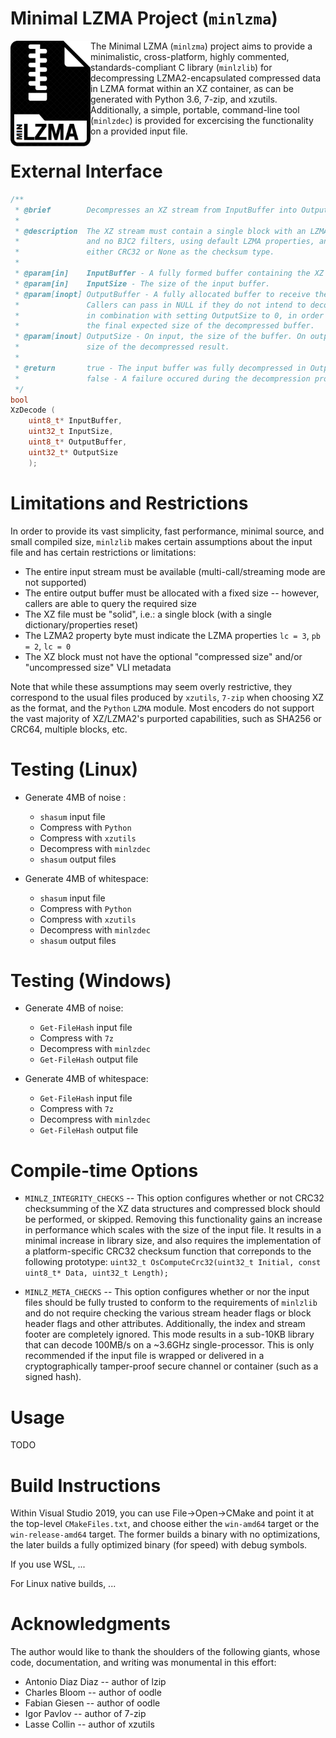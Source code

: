 # Minimal LZMA Project (`minlzma`)
[<img align="left" src="minlzma.png" width="128"/>](minlzma.png)
The Minimal LZMA (`minlzma`) project aims to provide a minimalistic, cross-platform, highly commented, standards-compliant C library (`minlzlib`) for decompressing LZMA2-encapsulated compressed data in LZMA format within an XZ container, as can be generated with Python 3.6, 7-zip, and xzutils. Additionally, a simple, portable, command-line tool (`minlzdec`) is provided for excercising the functionality on a provided input file.

# External Interface

~~~ c
/**
 * @brief        Decompresses an XZ stream from InputBuffer into OutputBuffer.
 *
 * @description  The XZ stream must contain a single block with an LZMA2 filter
 *               and no BJC2 filters, using default LZMA properties, and using
 *               either CRC32 or None as the checksum type.
 *
 * @param[in]    InputBuffer - A fully formed buffer containing the XZ stream.
 * @param[in]    InputSize - The size of the input buffer.
 * @param[inopt] OutputBuffer - A fully allocated buffer to receive the output.
 *               Callers can pass in NULL if they do not intend to decompress,
 *               in combination with setting OutputSize to 0, in order to query
 *               the final expected size of the decompressed buffer.
 * @param[inout] OutputSize - On input, the size of the buffer. On output, the
 *               size of the decompressed result.
 *
 * @return       true - The input buffer was fully decompressed in OutputBuffer
 *               false - A failure occured during the decompression process.
 */
bool
XzDecode (
    uint8_t* InputBuffer,
    uint32_t InputSize,
    uint8_t* OutputBuffer,
    uint32_t* OutputSize
    );
~~~

# Limitations and Restrictions
In order to provide its vast simplicity, fast performance, minimal source, and small compiled size, `minlzlib` makes certain assumptions about the input file and has certain restrictions or limitations:

* The entire input stream must be available (multi-call/streaming mode are not supported)
* The entire output buffer must be allocated with a fixed size -- however, callers are able to query the required size
* The XZ file must be "solid", i.e.: a single block (with a single dictionary/properties reset)
* The LZMA2 property byte must indicate the LZMA properties `lc = 3`, `pb = 2`, `lc = 0`
* The XZ block must not have the optional "compressed size" and/or "uncompressed size" VLI metadata

Note that while these assumptions may seem overly restrictive, they correspond to the usual files produced by `xzutils`, `7-zip` when choosing XZ as the format, and the `Python` `LZMA` module. Most encoders do not support the vast majority of XZ/LZMA2's purported capabilities, such as SHA256 or CRC64, multiple blocks, etc.

# Testing (Linux)

* Generate 4MB of noise :
  - `shasum` input file
  - Compress with `Python`
  - Compress with `xzutils`
  - Decompress with `minlzdec`
  - `shasum` output files
  
* Generate 4MB of whitespace:
  - `shasum` input file
  - Compress with `Python`
  - Compress with `xzutils`
  - Decompress with `minlzdec`
  - `shasum` output files

# Testing (Windows)

* Generate 4MB of noise:
  - `Get-FileHash` input file
  - Compress with `7z`
  - Decompress with `minlzdec`
  - `Get-FileHash` output file
  
* Generate 4MB of whitespace:
  - `Get-FileHash` input file
  - Compress with `7z`
  - Decompress with `minlzdec`
  - `Get-FileHash` output file

# Compile-time Options
* `MINLZ_INTEGRITY_CHECKS` -- This option configures whether or not CRC32 checksumming of the XZ data structures and compressed block should be performed, or skipped. Removing this functionality gains an increase in performance which scales with the size of the input file. It results in a minimal increase in library size, and also requires the implementation of a platform-specific CRC32 checksum function that correponds to the following prototype: `uint32_t OsComputeCrc32(uint32_t Initial, const uint8_t* Data, uint32_t Length);`

* `MINLZ_META_CHECKS` -- This option configures whether or nor the input files should be fully trusted to conform to the requirements of `minlzlib` and do not require checking the various stream header flags or block header flags and other attributes. Additionally, the index and stream footer are completely ignored. This mode results in a sub-10KB library that can decode 100MB/s on a ~3.6GHz single-processor. This is only recommended if the input file is wrapped or delivered in a cryptographically tamper-proof secure channel or container (such as a signed hash).

# Usage
TODO

# Build Instructions
Within Visual Studio 2019, you can use File->Open->CMake and point it at the top-level `CMakeFiles.txt`, and choose either the `win-amd64` target or the `win-release-amd64` target. The former builds a binary with no optimizations, the later builds a fully optimized binary (for speed) with debug symbols.

If you use WSL, ...

For Linux native builds, ...

# Acknowledgments
The author would like to thank the shoulders of the following giants, whose code, documentation, and writing was monumental in this effort:

* Antonio Diaz Diaz -- author of lzip
* Charles Bloom -- author of oodle
* Fabian Giesen -- author of oodle
* Igor Pavlov -- author of 7-zip
* Lasse Collin -- author of xzutils
